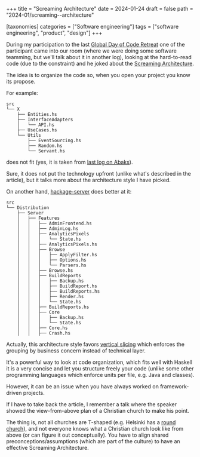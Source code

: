 +++
title = "Screaming Architecture"
date = 2024-01-24
draft = false
path = "2024-01/screaming--architecture"

[taxonomies]
categories = ["Software engineering"]
tags = ["software engineering", "product", "design"]
+++

During my participation to the last [Global Day of Code Retreat](@/2023-11-05_gdcr-summary.md)
one of the participant came into our room (where we were doing some software teamming,
but we'll talk about it in another log), looking at the hard-to-read code (due
to the constraint) and he joked about the [Screaming Architecture](https://blog.cleancoder.com/uncle-bob/2011/09/30/Screaming-Architecture.html).

The idea is to organize the code so, when you open your project you know its propose.

For example:

```
src
└── X
    ├── Entities.hs
    ├── InterfaceAdapters
    │   └── API.hs
    ├── UseCases.hs
    └── Utils
        ├── EventSourcing.hs
        ├── Random.hs
        └── Servant.hs
```

does not fit (yes, it is taken from [last log on Abaks](@/2023-07-02_abaks-testing-strategy.md)).

Sure, it does not put the technology upfront (unlike what's described in the article),
but it talks more about the architecture style I have picked.

On another hand, [hackage-server](https://github.com/haskell/hackage-server) does better at it:

```
src
└── Distribution
    ├── Server
    │   ├── Features
    │   │   ├── AdminFrontend.hs
    │   │   ├── AdminLog.hs
    │   │   ├── AnalyticsPixels
    │   │   │   └── State.hs
    │   │   ├── AnalyticsPixels.hs
    │   │   ├── Browse
    │   │   │   ├── ApplyFilter.hs
    │   │   │   ├── Options.hs
    │   │   │   └── Parsers.hs
    │   │   ├── Browse.hs
    │   │   ├── BuildReports
    │   │   │   ├── Backup.hs
    │   │   │   ├── BuildReport.hs
    │   │   │   ├── BuildReports.hs
    │   │   │   ├── Render.hs
    │   │   │   └── State.hs
    │   │   ├── BuildReports.hs
    │   │   ├── Core
    │   │   │   ├── Backup.hs
    │   │   │   └── State.hs
    │   │   ├── Core.hs
    │   │   ├── Crash.hs
```

Actually, this architecture style favors [vertical slicing](https://en.wikipedia.org/wiki/Vertical_slice)
which enforces the grouping by business concern instead of technical layer.

It's a powerful way to look at code organization, which fits well with Haskell
it is a very concise and let you structure freely your code (unlike some other
programming languages which enforce units per file, e.g. Java and classes).

However, it can be an issue when you have always worked on framework-driven projects.

If I have to take back the article, I remember a talk where the speaker showed
the view-from-above plan of a Christian church to make his point.

The thing is, not all churches are T-shaped (e.g. Helsinki has a [round church](https://en.wikipedia.org/wiki/Temppeliaukio_Church)),
and not everyone knows what a Christian church look like from above (or can
figure it out conceptually).
You have to align shared preconceptions/assumptions (which are part of the culture)
to have an effective Screaming Architecture.
